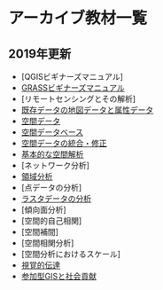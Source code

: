 # アーカイブ教材一覧

## 2019年更新
* [QGISビギナーズマニュアル]
* [GRASSビギナーズマニュアル](https://github.com/gis-oer/gis-oer/blob/master/materials/archive/previous_contents/GRASS/GRASS_7_1.md)
* [リモートセンシングとその解析]
* [既存データの地図データと属性データ](https://github.com/gis-oer/gis-oer/blob/master/materials/archive/previous_contents/07/07_qgis2_8.md)
* [空間データ](https://github.com/gis-oer/gis-oer/blob/master/materials/archive/previous_contents/08/08_qgis2_8.md)
* [空間データベース](https://github.com/gis-oer/gis-oer/blob/master/materials/archive/previous_contents/09/09_qgis2_8.md)
* [空間データの統合・修正](https://github.com/gis-oer/gis-oer/blob/master/materials/archive/previous_contents/10/10_qgis2_8.md)
* [基本的な空間解析](https://github.com/gis-oer/gis-oer/blob/master/materials/archive/previous_contents/11/11_qgis2_8.md)
* [ネットワーク分析]
* [領域分析](https://github.com/gis-oer/gis-oer/blob/master/materials/archive/previous_contents/13/13_qgis2_8.md)
* [点データの分析]
* [ラスタデータの分析](https://github.com/gis-oer/gis-oer/blob/master/materials/archive/previous_contents/15/15_qgis2_8.md)
* [傾向面分析]
* [空間的自己相関]
* [空間補間]
* [空間相関分析]
* [空間分析におけるスケール]
* [視覚的伝達](https://github.com/gis-oer/gis-oer/blob/master/materials/archive/previous_contents/21/21_qgis2_8.md)
* [参加型GISと社会貢献](https://github.com/gis-oer/gis-oer/blob/master/materials/archive/previous_contents/26/26_qgis2_8.md)
